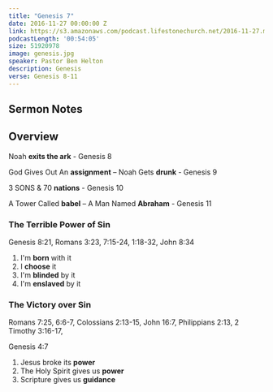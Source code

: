 ```yaml
---
title: "Genesis 7"
date: 2016-11-27 00:00:00 Z
link: https://s3.amazonaws.com/podcast.lifestonechurch.net/2016-11-27.mp3
podcastLength: '00:54:05'
size: 51920978
image: genesis.jpg
speaker: Pastor Ben Helton
description: Genesis
verse: Genesis 8-11
---
```


## Sermon Notes

## Overview

Noah **exits the ark** - Genesis 8

God Gives Out An **assignment** – Noah Gets **drunk** - Genesis 9

3 SONS & 70 **nations** - Genesis 10

A Tower Called **babel** – A Man Named **Abraham** - Genesis 11

### The Terrible Power of Sin

Genesis 8:21, Romans 3:23, 7:15-24, 1:18-32, John 8:34

1. I'm **born** with it
2. I **choose** it
3. I'm **blinded** by it
4. I'm **enslaved** by it

### The Victory over Sin

Romans 7:25, 6:6-7, Colossians 2:13-15, John 16:7, Philippians 2:13, 2 Timothy 3:16-17,

Genesis 4:7

1. Jesus broke its **power**
2. The Holy Spirit gives us **power**
3. Scripture gives us **guidance**
